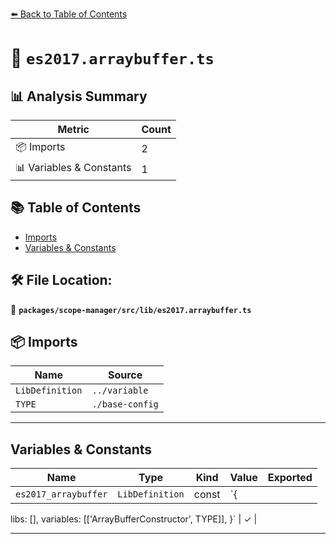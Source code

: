 [⬅️ Back to Table of Contents](../../../../index.md)

# 📄 `es2017.arraybuffer.ts`

## 📊 Analysis Summary

| Metric | Count |
|--------|-------|
| 📦 Imports | 2 |
| 📊 Variables & Constants | 1 |

## 📚 Table of Contents

- [Imports](#imports)
- [Variables & Constants](#variables-constants)

## 🛠️ File Location:
📂 **`packages/scope-manager/src/lib/es2017.arraybuffer.ts`**

## 📦 Imports

| Name | Source |
|------|--------|
| `LibDefinition` | `../variable` |
| `TYPE` | `./base-config` |


---

## Variables & Constants

| Name | Type | Kind | Value | Exported |
|------|------|------|-------|----------|
| `es2017_arraybuffer` | `LibDefinition` | const | `{
  libs: [],
  variables: [['ArrayBufferConstructor', TYPE]],
}` | ✓ |


---